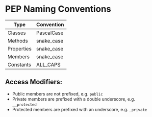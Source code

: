 # PEP Naming Conventions

| Type | Convention |
| --- | --- |
| Classes | PascalCase |
| Methods | snake_case |
| Properties | snake_case |
| Members | snake_case |
| Constants | ALL_CAPS |

## Access Modifiers:
- Public members are not prefixed, e.g. `public`
- Private members are prefixed with a double underscore, e.g. `__protected`
- Protected members are prefixed with an underscore, e.g. `_private`
